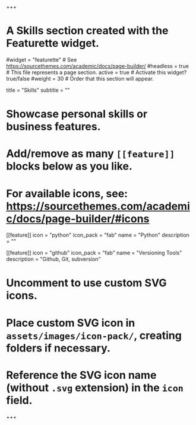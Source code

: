 +++
# A Skills section created with the Featurette widget.
#widget = "featurette"  # See https://sourcethemes.com/academic/docs/page-builder/
#headless = true  # This file represents a page section.
active = true  # Activate this widget? true/false
#weight = 30  # Order that this section will appear.

title = "Skills"
subtitle = ""

# Showcase personal skills or business features.
# 
# Add/remove as many `[[feature]]` blocks below as you like.
# 
# For available icons, see: https://sourcethemes.com/academic/docs/page-builder/#icons

[[feature]]
  icon = "python"
  icon_pack = "fab"
  name = "Python"
  description = ""

[[feature]]
  icon = "github"
  icon_pack = "fab"
  name = "Versioning Tools"
  description = "Github, Git, subversion"

# Uncomment to use custom SVG icons.
# Place custom SVG icon in `assets/images/icon-pack/`, creating folders if necessary.
# Reference the SVG icon name (without `.svg` extension) in the `icon` field.

+++
